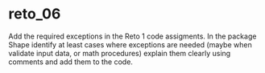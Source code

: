 # reto_06
Add the required exceptions in the Reto 1 code assigments.
In the package Shape identify at least cases where exceptions are needed (maybe when validate input data, or math procedures) explain them clearly using comments and add them to the code.
